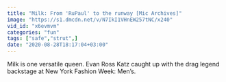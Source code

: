 ```yaml
---
title: "Milk: From 'RuPaul' to the runway [Mic Archives]"
image: "https://s1.dmcdn.net/v/N7IkI1VHnEW257tNC/x240"
vid_id: "x6evmvm"
categories: "fun"
tags: ["safe","strut",]
date: "2020-08-28T18:17:04+03:00"
---
```

Milk is one versatile queen. Evan Ross Katz caught up with the drag legend backstage at New York Fashion Week: Men’s.
